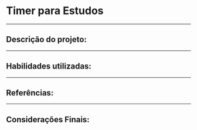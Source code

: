 # Timer para Estudos
---
## Descrição do projeto:
---
## Habilidades utilizadas:
---
## Referências:
---
## Considerações Finais: